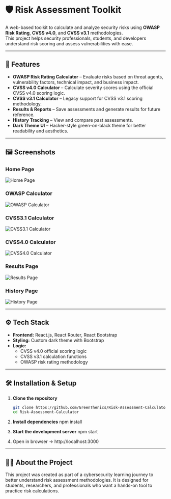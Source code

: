 # 🛡️ Risk Assessment Toolkit  

A web-based toolkit to calculate and analyze security risks using **OWASP Risk Rating**, **CVSS v4.0**, and **CVSS v3.1** methodologies.  
This project helps security professionals, students, and developers understand risk scoring and assess vulnerabilities with ease.  

---

## 🚀 Features  
- **OWASP Risk Rating Calculator** – Evaluate risks based on threat agents, vulnerability factors, technical impact, and business impact.  
- **CVSS v4.0 Calculator** – Calculate severity scores using the official CVSS v4.0 scoring logic.  
- **CVSS v3.1 Calculator** – Legacy support for CVSS v3.1 scoring methodology.  
- **Results & Reports** – Save assessments and generate results for future reference.  
- **History Tracking** – View and compare past assessments.  
- **Dark Theme UI** – Hacker-style green-on-black theme for better readability and aesthetics.  

---

## 🖼️ Screenshots  
### Home Page  
![Home Page](docs/screenshots/home.png)  

### OWASP Calculator  
![OWASP Calculator](docs/screenshots/owasp.png)  

### CVSS3.1 Calculator  
![CVSS3.1 Calculator](docs/screenshots/cvss31.png)  

### CVSS4.0 Calculator  
![CVSS4.0 Calculator](docs/screenshots/cvss40.png)  

### Results Page  
![Results Page](docs/screenshots/results.png)  

### History Page  
![History Page](docs/screenshots/history.png)  


---

## ⚙️ Tech Stack  
- **Frontend:** React.js, React Router, React Bootstrap  
- **Styling:** Custom dark theme with Bootstrap  
- **Logic:**  
  - CVSS v4.0 official scoring logic  
  - CVSS v3.1 calculation functions  
  - OWASP risk rating methodology  

---

## 🛠️ Installation & Setup  

1. **Clone the repository**  
   ```bash
   git clone https://github.com/GreenThenics/Risk-Assessment-Calculator.git
   cd Risk-Assessment-Calculator
2. **Install dependencies**
   npm install

3. **Start the development server**
   npm start

4. Open in browser → http://localhost:3000

---

## 👨‍💻 About the Project

This project was created as part of a cybersecurity learning journey to better understand risk assessment methodologies.
It is designed for students, researchers, and professionals who want a hands-on tool to practice risk calculations.
